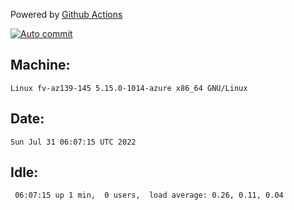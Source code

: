 Powered by [Github Actions](https://github.com/features/actions)

[![Auto commit](https://github.com/gyfary/workstation/workflows/Auto%20commit/badge.svg)](https://github.com/gyfary/workstation/actions?query=workflow%3A%22Auto+commit%22)

## Machine:
```
Linux fv-az139-145 5.15.0-1014-azure x86_64 GNU/Linux
```
## Date:
```
Sun Jul 31 06:07:15 UTC 2022
```
## Idle:
```
 06:07:15 up 1 min,  0 users,  load average: 0.26, 0.11, 0.04
```
